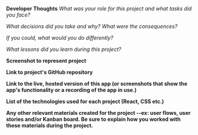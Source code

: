 **Developer Thoughts**
*What was your role for this project and what tasks did you face?*

*What decisions did you take and why? What were the consequences?*

*If you could, what would you do differently?*

*What lessons did you learn during this project?*

**Screenshot to represent project**

**Link to project's GitHub repository**

**Link to the live, hosted version of this app (or screenshots that show the app's functionality or a recording of the app in use.)**

**List of the technologies used for each project (React, CSS etc.)**

**Any other relevant materials created for the project --ex: user flows, user stories and/or Kanban board. Be sure to explain how you worked with these materials during the project.**
